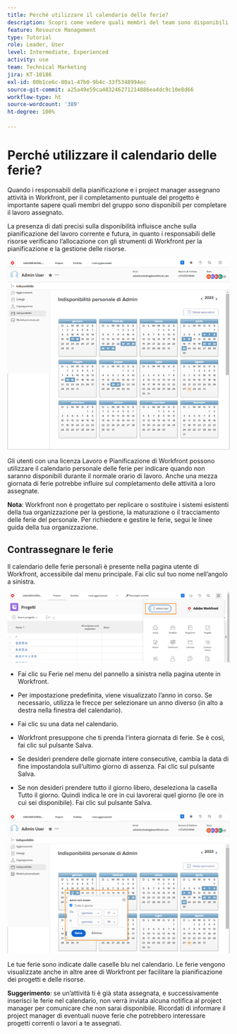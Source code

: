 ```yaml
---
title: Perché utilizzare il calendario delle ferie?
description: Scopri come vedere quali membri del team sono disponibili per completare il lavoro assegnato e chi no.
feature: Resource Management
type: Tutorial
role: Leader, User
level: Intermediate, Experienced
activity: use
team: Technical Marketing
jira: KT-10186
exl-id: 00b1ce6c-80a1-47b0-9b4c-33f5348994ec
source-git-commit: a25a49e59ca483246271214886ea4dc9c10e8d66
workflow-type: ht
source-wordcount: '389'
ht-degree: 100%

---
```


# Perché utilizzare il calendario delle ferie?

Quando i responsabili della pianificazione e i project manager assegnano attività in Workfront, per il completamento puntuale del progetto è importante sapere quali membri del gruppo sono disponibili per completare il lavoro assegnato.

La presenza di dati precisi sulla disponibilità influisce anche sulla pianificazione del lavoro corrente e futura, in quanto i responsabili delle risorse verificano l’allocazione con gli strumenti di Workfront per la pianificazione e la gestione delle risorse.

![calendario pto](assets/pto_01.png)

Gli utenti con una licenza Lavoro e Pianificazione di Workfront possono utilizzare il calendario personale delle ferie per indicare quando non saranno disponibili durante il normale orario di lavoro. Anche una mezza giornata di ferie potrebbe influire sul completamento delle attività a loro assegnate.

**Nota**: Workfront non è progettato per replicare o sostituire i sistemi esistenti della tua organizzazione per la gestione, la maturazione o il tracciamento delle ferie del personale. Per richiedere e gestire le ferie, segui le linee guida della tua organizzazione.


## Contrassegnare le ferie

Il calendario delle ferie personali è presente nella pagina utente di Workfront, accessibile dal menu principale. Fai clic sul tuo nome nell’angolo a sinistra.

![nome utente nel menu principale](assets/pto_02.png)

* Fai clic su Ferie nel menu del pannello a sinistra nella pagina utente in Workfront.

* Per impostazione predefinita, viene visualizzato l’anno in corso. Se necessario, utilizza le frecce per selezionare un anno diverso (in alto a destra nella finestra del calendario).

* Fai clic su una data nel calendario.

* Workfront presuppone che ti prenda l’intera giornata di ferie. Se è così, fai clic sul pulsante Salva.

* Se desideri prendere delle giornate intere consecutive, cambia la data di fine impostandola sull’ultimo giorno di assenza. Fai clic sul pulsante Salva.

* Se non desideri prendere tutto il giorno libero, deseleziona la casella Tutto il giorno. Quindi indica le ore in cui lavorerai quel giorno (le ore in cui sei disponibile). Fai clic sul pulsante Salva.

![contrassegnare le ferie nel calendario personale](assets/pto_03.png)

Le tue ferie sono indicate dalle caselle blu nel calendario. Le ferie vengono visualizzate anche in altre aree di Workfront per facilitare la pianificazione dei progetti e delle risorse.

**Suggerimento**: se un’attività ti è già stata assegnata, e successivamente inserisci le ferie nel calendario, non verrà inviata alcuna notifica al project manager per comunicare che non sarai disponibile. Ricordati di informare il project manager di eventuali nuove ferie che potrebbero interessare progetti correnti o lavori a te assegnati.
